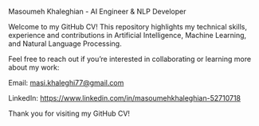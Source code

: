 Masoumeh Khaleghian - AI Engineer & NLP Developer

Welcome to my GitHub CV! This repository highlights my technical skills, experience and contributions in Artificial Intelligence, Machine Learning, and Natural Language Processing.

Feel free to reach out if you’re interested in collaborating or learning more about my work:

Email: masi.khaleghi77@gmail.com

LinkedIn: https://www.linkedin.com/in/masoumehkhaleghian-52710718

Thank you for visiting my GitHub CV!
